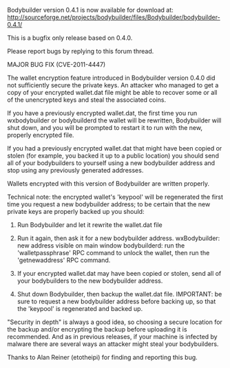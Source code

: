 Bodybuilder version 0.4.1 is now available for download at:
http://sourceforge.net/projects/bodybuilder/files/Bodybuilder/bodybuilder-0.4.1/

This is a bugfix only release based on 0.4.0.

Please report bugs by replying to this forum thread.

MAJOR BUG FIX  (CVE-2011-4447)

The wallet encryption feature introduced in Bodybuilder version 0.4.0 did not sufficiently secure the private keys. An attacker who
managed to get a copy of your encrypted wallet.dat file might be able to recover some or all of the unencrypted keys and steal the
associated coins.

If you have a previously encrypted wallet.dat, the first time you run wxbodybuilder or bodybuilderd the wallet will be rewritten, Bodybuilder will
shut down, and you will be prompted to restart it to run with the new, properly encrypted file.

If you had a previously encrypted wallet.dat that might have been copied or stolen (for example, you backed it up to a public
location) you should send all of your bodybuilders to yourself using a new bodybuilder address and stop using any previously generated addresses.

Wallets encrypted with this version of Bodybuilder are written properly.

Technical note: the encrypted wallet's 'keypool' will be regenerated the first time you request a new bodybuilder address; to be certain that the
new private keys are properly backed up you should:

1. Run Bodybuilder and let it rewrite the wallet.dat file

2. Run it again, then ask it for a new bodybuilder address.
wxBodybuilder: new address visible on main window
bodybuilderd: run the 'walletpassphrase' RPC command to unlock the wallet,  then run the 'getnewaddress' RPC command.

3. If your encrypted wallet.dat may have been copied or stolen, send all of your bodybuilders to the new bodybuilder address.

4. Shut down Bodybuilder, then backup the wallet.dat file.
IMPORTANT: be sure to request a new bodybuilder address before backing up, so that the 'keypool' is regenerated and backed up.

"Security in depth" is always a good idea, so choosing a secure location for the backup and/or encrypting the backup before uploading it is recommended. And as in previous releases, if your machine is infected by malware there are several ways an attacker might steal your bodybuilders.

Thanks to Alan Reiner (etotheipi) for finding and reporting this bug.
